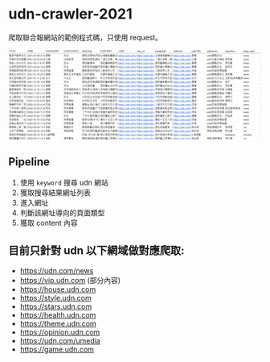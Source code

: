 # udn-crawler-2021 
爬取聯合報網站的範例程式碼，只使用 request。

![output example](img/output_example.png)

## Pipeline
1. 使用 `keyword` 搜尋 udn 網站
2. 獲取搜尋結果網址列表
3. 進入網址
4. 判斷該網址導向的頁面類型
5. 獲取 content 內容

## 目前只針對 udn 以下網域做對應爬取:
- https://udn.com/news
- https://vip.udn.com (部分內容)
- https://house.udn.com
- https://style.udn.com
- https://stars.udn.com
- https://health.udn.com
- https://theme.udn.com
- https://opinion.udn.com
- https://udn.com/umedia
- https://game.udn.com
